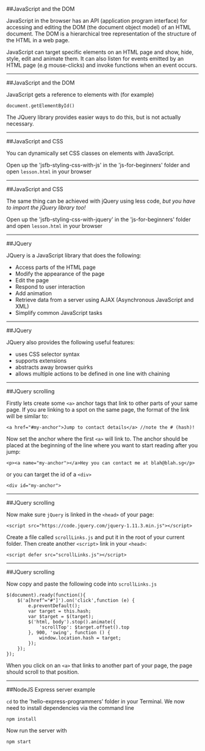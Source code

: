 ##JavaScript and the DOM

JavaScript in the browser has an API (application program interface) for accessing and editing the DOM (the document object model) of an HTML document. The DOM is a hierarchical tree representation of the structure of the HTML in a web page.

JavaScript can target specific elements on an HTML page and show, hide, style, edit and animate them. It can also listen for events emitted by an HTML page (e.g mouse-clicks) and invoke functions when an event occurs.

---

##JavaScript and the DOM

JavaScript gets a reference to elements with (for example)
```
document.getElementById()
```

The JQuery library provides easier ways to do this, but is not actually necessary.

---

##JavaScript and CSS

You can dynamically set CSS classes on elements with JavaScript.

Open up the 'jsfb-styling-css-with-js' in the 'js-for-beginners' folder and open `lesson.html` in your browser

---

##JavaScript and CSS

The same thing can be achieved with jQuery using less code, _but you have to import the jQuery library too!_

Open up the 'jsfb-styling-css-with-jquery' in the 'js-for-beginners' folder and open `lesson.html` in your browser

---

##JQuery

JQuery is a JavaScript library that does the following:
* Access parts of the HTML page
* Modify the appearance of the page
* Edit the page
* Respond to user interaction
* Add animation
* Retrieve data from a server using AJAX (Asynchronous JavaScript and XML)
* Simplify common JavaScript tasks

---

##JQuery

JQuery also provides the following useful features:
* uses CSS selector syntax
* supports extensions
* abstracts away browser quirks
* allows multiple actions to be defined in one line with chaining

---

##JQuery scrolling

Firstly lets create some `<a>` anchor tags that link to other parts of your same page. If you are linking to a spot on the same page, the format of the link will be similar to:
```
<a href="#my-anchor">Jump to contact details</a> //note the # (hash)!
```

Now set the anchor where the first `<a>` will link to. The anchor should be placed at the beginning of the line where you want to start reading after you jump:
```
<p><a name="my-anchor"></a>Hey you can contact me at blah@blah.sg</p>
```
or you can target the id of a `<div>`
```
<div id="my-anchor">
```

---

##JQuery scrolling

Now make sure `jQuery` is linked in the `<head>` of your page:
```
<script src="https://code.jquery.com/jquery-1.11.3.min.js"></script>
```

Create a file called `scrollLinks.js` and put it in the root of your current folder. Then create another `<script>` link in your `<head>`:
```
<script defer src="scrollLinks.js"></script>
```

---

##JQuery scrolling

Now copy and paste the following code into `scrollLinks.js`

```
$(document).ready(function(){
	$('a[href^="#"]').on('click',function (e) {
	    e.preventDefault();
	    var target = this.hash;
	    var $target = $(target);
	    $('html, body').stop().animate({
	        'scrollTop': $target.offset().top
	    }, 900, 'swing', function () {
	        window.location.hash = target;
	    });
	});
});
```

When you click on an `<a>` that links to another part of your page, the page should scroll to that position.

---

##NodeJS Express server example

`cd` to the 'hello-express-programmers' folder in your Terminal. We now need to install dependencies via the command line
```
npm install
```

Now run the server with
```
npm start
```

